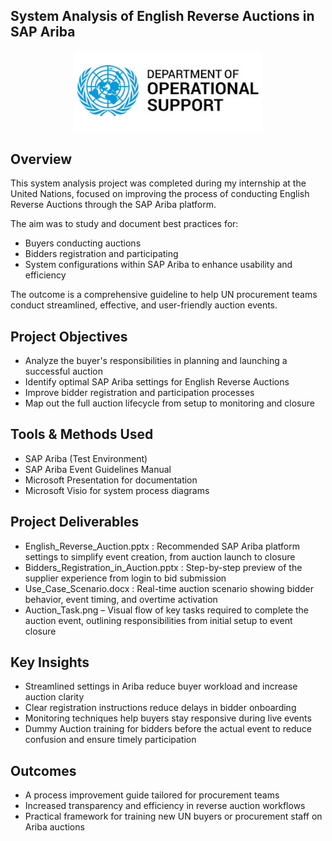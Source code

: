 ## System Analysis of English Reverse Auctions in SAP Ariba

<div align="center">
  <img src="diagrams/DOS.jpg" alt="DOS" width="300">
</div>

## Overview
This system analysis project was completed during my internship at the United Nations, focused on improving the process of conducting English Reverse Auctions through the SAP Ariba platform.

The aim was to study and document best practices for:
- Buyers conducting auctions
- Bidders registration and participating
- System configurations within SAP Ariba to enhance usability and efficiency

The outcome is a comprehensive guideline to help UN procurement teams conduct streamlined, effective, and user-friendly auction events.

## Project Objectives
- Analyze the buyer's responsibilities in planning and launching a successful auction
- Identify optimal SAP Ariba settings for English Reverse Auctions
- Improve bidder registration and participation processes
- Map out the full auction lifecycle from setup to monitoring and closure

## Tools & Methods Used
- SAP Ariba (Test Environment)
- SAP Ariba Event Guidelines Manual
- Microsoft Presentation for documentation
- Microsoft Visio for system process diagrams

## Project Deliverables
- English_Reverse_Auction.pptx : Recommended SAP Ariba platform settings to simplify event creation, from auction launch to closure
- Bidders_Registration_in_Auction.pptx : Step-by-step preview of the supplier experience from login to bid submission
- Use_Case_Scenario.docx : Real-time auction scenario showing bidder behavior, event timing, and overtime activation
- Auction_Task.png – Visual flow of key tasks required to complete the auction event, outlining responsibilities from initial setup to event closure
  
## Key Insights
- Streamlined settings in Ariba reduce buyer workload and increase auction clarity
- Clear registration instructions reduce delays in bidder onboarding
- Monitoring techniques help buyers stay responsive during live events
- Dummy Auction training for bidders before the actual event to reduce confusion and ensure timely participation
  
## Outcomes
- A process improvement guide tailored for procurement teams
- Increased transparency and efficiency in reverse auction workflows
- Practical framework for training new UN buyers or procurement staff on Ariba auctions
  

